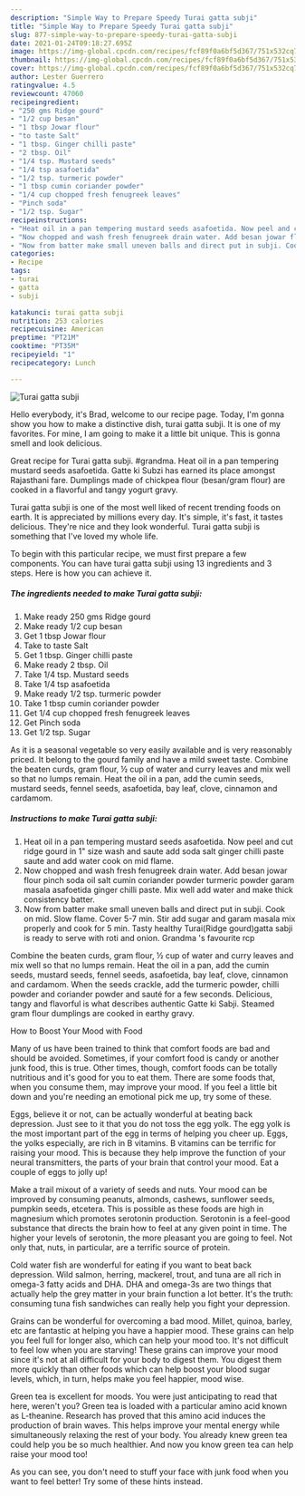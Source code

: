 ```yaml
---
description: "Simple Way to Prepare Speedy Turai gatta subji"
title: "Simple Way to Prepare Speedy Turai gatta subji"
slug: 877-simple-way-to-prepare-speedy-turai-gatta-subji
date: 2021-01-24T09:18:27.695Z
image: https://img-global.cpcdn.com/recipes/fcf89f0a6bf5d367/751x532cq70/turai-gatta-subji-recipe-main-photo.jpg
thumbnail: https://img-global.cpcdn.com/recipes/fcf89f0a6bf5d367/751x532cq70/turai-gatta-subji-recipe-main-photo.jpg
cover: https://img-global.cpcdn.com/recipes/fcf89f0a6bf5d367/751x532cq70/turai-gatta-subji-recipe-main-photo.jpg
author: Lester Guerrero
ratingvalue: 4.5
reviewcount: 47060
recipeingredient:
- "250 gms Ridge gourd"
- "1/2 cup besan"
- "1 tbsp Jowar flour"
- "to taste Salt"
- "1 tbsp. Ginger chilli paste"
- "2 tbsp. Oil"
- "1/4 tsp. Mustard seeds"
- "1/4 tsp asafoetida"
- "1/2 tsp. turmeric powder"
- "1 tbsp cumin coriander powder"
- "1/4 cup chopped fresh fenugreek leaves"
- "Pinch soda"
- "1/2 tsp. Sugar"
recipeinstructions:
- "Heat oil in a pan tempering mustard seeds asafoetida. Now peel and cut ridge gourd in 1&#34; size wash and saute add soda salt ginger chilli paste saute and add water cook on mid flame."
- "Now chopped and wash fresh fenugreek drain water. Add besan jowar flour pinch soda oil salt cumin coriander powder turmeric powder garam masala asafoetida ginger chilli paste. Mix well add water and make thick consistency batter."
- "Now from batter make small uneven balls and direct put in subji. Cook on mid. Slow flame. Cover 5-7 min. Stir add sugar and garam masala mix properly and cook for 5 min. Tasty healthy Turai(Ridge gourd)gatta sabji is ready to serve with roti and onion. Grandma &#39;s favourite rcp"
categories:
- Recipe
tags:
- turai
- gatta
- subji

katakunci: turai gatta subji 
nutrition: 253 calories
recipecuisine: American
preptime: "PT21M"
cooktime: "PT35M"
recipeyield: "1"
recipecategory: Lunch

---
```



![Turai gatta subji](https://img-global.cpcdn.com/recipes/fcf89f0a6bf5d367/751x532cq70/turai-gatta-subji-recipe-main-photo.jpg)

Hello everybody, it's Brad, welcome to our recipe page. Today, I'm gonna show you how to make a distinctive dish, turai gatta subji. It is one of my favorites. For mine, I am going to make it a little bit unique. This is gonna smell and look delicious.

Great recipe for Turai gatta subji. #grandma. Heat oil in a pan tempering mustard seeds asafoetida. Gatte ki Subzi has earned its place amongst Rajasthani fare. Dumplings made of chickpea flour (besan/gram flour) are cooked in a flavorful and tangy yogurt gravy.

Turai gatta subji is one of the most well liked of recent trending foods on earth. It is appreciated by millions every day. It's simple, it's fast, it tastes delicious. They're nice and they look wonderful. Turai gatta subji is something that I've loved my whole life.


To begin with this particular recipe, we must first prepare a few components. You can have turai gatta subji using 13 ingredients and 3 steps. Here is how you can achieve it.

<!--inarticleads1-->

##### The ingredients needed to make Turai gatta subji:

1. Make ready 250 gms Ridge gourd
1. Make ready 1/2 cup besan
1. Get 1 tbsp Jowar flour
1. Take to taste Salt
1. Get 1 tbsp. Ginger chilli paste
1. Make ready 2 tbsp. Oil
1. Take 1/4 tsp. Mustard seeds
1. Take 1/4 tsp asafoetida
1. Make ready 1/2 tsp. turmeric powder
1. Take 1 tbsp cumin coriander powder
1. Get 1/4 cup chopped fresh fenugreek leaves
1. Get Pinch soda
1. Get 1/2 tsp. Sugar


As it is a seasonal vegetable so very easily available and is very reasonably priced. It belong to the gourd family and have a mild sweet taste. Combine the beaten curds, gram flour, ½ cup of water and curry leaves and mix well so that no lumps remain. Heat the oil in a pan, add the cumin seeds, mustard seeds, fennel seeds, asafoetida, bay leaf, clove, cinnamon and cardamom. 

<!--inarticleads2-->

##### Instructions to make Turai gatta subji:

1. Heat oil in a pan tempering mustard seeds asafoetida. Now peel and cut ridge gourd in 1&#34; size wash and saute add soda salt ginger chilli paste saute and add water cook on mid flame.
1. Now chopped and wash fresh fenugreek drain water. Add besan jowar flour pinch soda oil salt cumin coriander powder turmeric powder garam masala asafoetida ginger chilli paste. Mix well add water and make thick consistency batter.
1. Now from batter make small uneven balls and direct put in subji. Cook on mid. Slow flame. Cover 5-7 min. Stir add sugar and garam masala mix properly and cook for 5 min. Tasty healthy Turai(Ridge gourd)gatta sabji is ready to serve with roti and onion. Grandma &#39;s favourite rcp


Combine the beaten curds, gram flour, ½ cup of water and curry leaves and mix well so that no lumps remain. Heat the oil in a pan, add the cumin seeds, mustard seeds, fennel seeds, asafoetida, bay leaf, clove, cinnamon and cardamom. When the seeds crackle, add the turmeric powder, chilli powder and coriander powder and sauté for a few seconds. Delicious, tangy and flavorful is what describes authentic Gatte ki Sabji. Steamed gram flour dumplings are cooked in earthy gravy. 

How to Boost Your Mood with Food


Many of us have been trained to think that comfort foods are bad and should be avoided. Sometimes, if your comfort food is candy or another junk food, this is true. Other times, though, comfort foods can be totally nutritious and it's good for you to eat them. There are some foods that, when you consume them, may improve your mood. If you feel a little bit down and you're needing an emotional pick me up, try some of these.

Eggs, believe it or not, can be actually wonderful at beating back depression. Just see to it that you do not toss the egg yolk. The egg yolk is the most important part of the egg in terms of helping you cheer up. Eggs, the yolks especially, are rich in B vitamins. B vitamins can be terrific for raising your mood. This is because they help improve the function of your neural transmitters, the parts of your brain that control your mood. Eat a couple of eggs to jolly up!

Make a trail mixout of a variety of seeds and nuts. Your mood can be improved by consuming peanuts, almonds, cashews, sunflower seeds, pumpkin seeds, etcetera. This is possible as these foods are high in magnesium which promotes serotonin production. Serotonin is a feel-good substance that directs the brain how to feel at any given point in time. The higher your levels of serotonin, the more pleasant you are going to feel. Not only that, nuts, in particular, are a terrific source of protein.

Cold water fish are wonderful for eating if you want to beat back depression. Wild salmon, herring, mackerel, trout, and tuna are all rich in omega-3 fatty acids and DHA. DHA and omega-3s are two things that actually help the grey matter in your brain function a lot better. It's the truth: consuming tuna fish sandwiches can really help you fight your depression. 

Grains can be wonderful for overcoming a bad mood. Millet, quinoa, barley, etc are fantastic at helping you have a happier mood. These grains can help you feel full for longer also, which can help your mood too. It's not difficult to feel low when you are starving! These grains can improve your mood since it's not at all difficult for your body to digest them. You digest them more quickly than other foods which can help boost your blood sugar levels, which, in turn, helps make you feel happier, mood wise.

Green tea is excellent for moods. You were just anticipating to read that here, weren't you? Green tea is loaded with a particular amino acid known as L-theanine. Research has proved that this amino acid induces the production of brain waves. This helps improve your mental energy while simultaneously relaxing the rest of your body. You already knew green tea could help you be so much healthier. And now you know green tea can help raise your mood too!

As you can see, you don't need to stuff your face with junk food when you want to feel better! Try  some  of  these  hints  instead.

